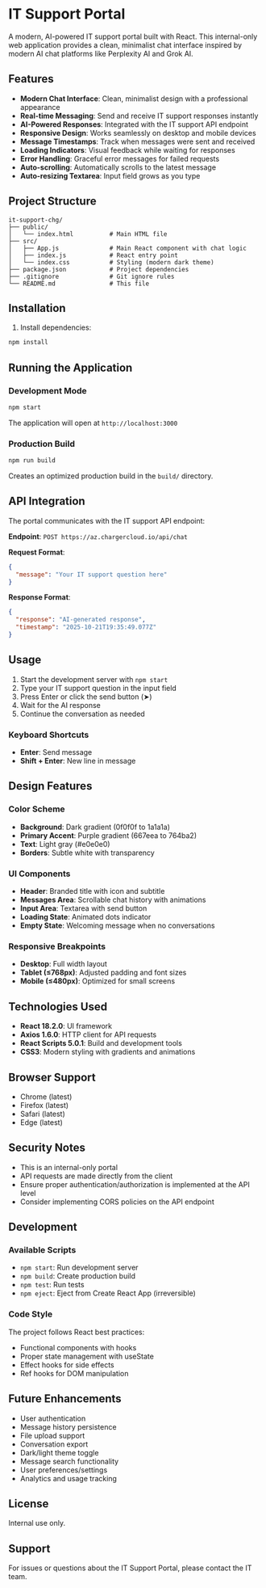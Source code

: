 # IT Support Portal

A modern, AI-powered IT support portal built with React. This internal-only web application provides a clean, minimalist chat interface inspired by modern AI chat platforms like Perplexity AI and Grok AI.

## Features

- **Modern Chat Interface**: Clean, minimalist design with a professional appearance
- **Real-time Messaging**: Send and receive IT support responses instantly
- **AI-Powered Responses**: Integrated with the IT support API endpoint
- **Responsive Design**: Works seamlessly on desktop and mobile devices
- **Message Timestamps**: Track when messages were sent and received
- **Loading Indicators**: Visual feedback while waiting for responses
- **Error Handling**: Graceful error messages for failed requests
- **Auto-scrolling**: Automatically scrolls to the latest message
- **Auto-resizing Textarea**: Input field grows as you type

## Project Structure

```
it-support-chg/
├── public/
│   └── index.html          # Main HTML file
├── src/
│   ├── App.js              # Main React component with chat logic
│   ├── index.js            # React entry point
│   └── index.css           # Styling (modern dark theme)
├── package.json            # Project dependencies
├── .gitignore              # Git ignore rules
└── README.md               # This file
```

## Installation

1. Install dependencies:
```bash
npm install
```

## Running the Application

### Development Mode
```bash
npm start
```
The application will open at `http://localhost:3000`

### Production Build
```bash
npm run build
```
Creates an optimized production build in the `build/` directory.

## API Integration

The portal communicates with the IT support API endpoint:

**Endpoint**: `POST https://az.chargercloud.io/api/chat`

**Request Format**:
```json
{
  "message": "Your IT support question here"
}
```

**Response Format**:
```json
{
  "response": "AI-generated response",
  "timestamp": "2025-10-21T19:35:49.077Z"
}
```

## Usage

1. Start the development server with `npm start`
2. Type your IT support question in the input field
3. Press Enter or click the send button (➤)
4. Wait for the AI response
5. Continue the conversation as needed

### Keyboard Shortcuts
- **Enter**: Send message
- **Shift + Enter**: New line in message

## Design Features

### Color Scheme
- **Background**: Dark gradient (0f0f0f to 1a1a1a)
- **Primary Accent**: Purple gradient (667eea to 764ba2)
- **Text**: Light gray (#e0e0e0)
- **Borders**: Subtle white with transparency

### UI Components
- **Header**: Branded title with icon and subtitle
- **Messages Area**: Scrollable chat history with animations
- **Input Area**: Textarea with send button
- **Loading State**: Animated dots indicator
- **Empty State**: Welcoming message when no conversations

### Responsive Breakpoints
- **Desktop**: Full width layout
- **Tablet (≤768px)**: Adjusted padding and font sizes
- **Mobile (≤480px)**: Optimized for small screens

## Technologies Used

- **React 18.2.0**: UI framework
- **Axios 1.6.0**: HTTP client for API requests
- **React Scripts 5.0.1**: Build and development tools
- **CSS3**: Modern styling with gradients and animations

## Browser Support

- Chrome (latest)
- Firefox (latest)
- Safari (latest)
- Edge (latest)

## Security Notes

- This is an internal-only portal
- API requests are made directly from the client
- Ensure proper authentication/authorization is implemented at the API level
- Consider implementing CORS policies on the API endpoint

## Development

### Available Scripts

- `npm start`: Run development server
- `npm build`: Create production build
- `npm test`: Run tests
- `npm eject`: Eject from Create React App (irreversible)

### Code Style

The project follows React best practices:
- Functional components with hooks
- Proper state management with useState
- Effect hooks for side effects
- Ref hooks for DOM manipulation

## Future Enhancements

- User authentication
- Message history persistence
- File upload support
- Conversation export
- Dark/light theme toggle
- Message search functionality
- User preferences/settings
- Analytics and usage tracking

## License

Internal use only.

## Support

For issues or questions about the IT Support Portal, please contact the IT team.

